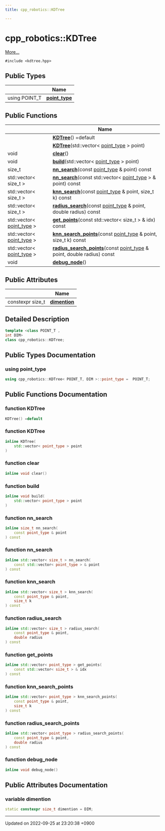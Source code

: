 ```yaml
---
title: cpp_robotics::KDTree

---
```


# cpp_robotics::KDTree



 [More...](#detailed-description)


`#include <kdtree.hpp>`

## Public Types

|                | Name           |
| -------------- | -------------- |
| using POINT_T | **[point_type](/cpp_robotics/doxybook/Classes/classcpp__robotics_1_1KDTree/#using-point-type)**  |

## Public Functions

|                | Name           |
| -------------- | -------------- |
| | **[KDTree](/cpp_robotics/doxybook/Classes/classcpp__robotics_1_1KDTree/#function-kdtree)**() =default |
| | **[KDTree](/cpp_robotics/doxybook/Classes/classcpp__robotics_1_1KDTree/#function-kdtree)**(std::vector< [point_type](/cpp_robotics/doxybook/Classes/classcpp__robotics_1_1KDTree/#using-point-type) > point) |
| void | **[clear](/cpp_robotics/doxybook/Classes/classcpp__robotics_1_1KDTree/#function-clear)**() |
| void | **[build](/cpp_robotics/doxybook/Classes/classcpp__robotics_1_1KDTree/#function-build)**(std::vector< [point_type](/cpp_robotics/doxybook/Classes/classcpp__robotics_1_1KDTree/#using-point-type) > point) |
| size_t | **[nn_search](/cpp_robotics/doxybook/Classes/classcpp__robotics_1_1KDTree/#function-nn-search)**(const [point_type](/cpp_robotics/doxybook/Classes/classcpp__robotics_1_1KDTree/#using-point-type) & point) const |
| std::vector< size_t > | **[nn_search](/cpp_robotics/doxybook/Classes/classcpp__robotics_1_1KDTree/#function-nn-search)**(const std::vector< [point_type](/cpp_robotics/doxybook/Classes/classcpp__robotics_1_1KDTree/#using-point-type) > & point) const |
| std::vector< size_t > | **[knn_search](/cpp_robotics/doxybook/Classes/classcpp__robotics_1_1KDTree/#function-knn-search)**(const [point_type](/cpp_robotics/doxybook/Classes/classcpp__robotics_1_1KDTree/#using-point-type) & point, size_t k) const |
| std::vector< size_t > | **[radius_search](/cpp_robotics/doxybook/Classes/classcpp__robotics_1_1KDTree/#function-radius-search)**(const [point_type](/cpp_robotics/doxybook/Classes/classcpp__robotics_1_1KDTree/#using-point-type) & point, double radius) const |
| std::vector< [point_type](/cpp_robotics/doxybook/Classes/classcpp__robotics_1_1KDTree/#using-point-type) > | **[get_points](/cpp_robotics/doxybook/Classes/classcpp__robotics_1_1KDTree/#function-get-points)**(const std::vector< size_t > & idx) const |
| std::vector< [point_type](/cpp_robotics/doxybook/Classes/classcpp__robotics_1_1KDTree/#using-point-type) > | **[knn_search_points](/cpp_robotics/doxybook/Classes/classcpp__robotics_1_1KDTree/#function-knn-search-points)**(const [point_type](/cpp_robotics/doxybook/Classes/classcpp__robotics_1_1KDTree/#using-point-type) & point, size_t k) const |
| std::vector< [point_type](/cpp_robotics/doxybook/Classes/classcpp__robotics_1_1KDTree/#using-point-type) > | **[radius_search_points](/cpp_robotics/doxybook/Classes/classcpp__robotics_1_1KDTree/#function-radius-search-points)**(const [point_type](/cpp_robotics/doxybook/Classes/classcpp__robotics_1_1KDTree/#using-point-type) & point, double radius) const |
| void | **[debug_node](/cpp_robotics/doxybook/Classes/classcpp__robotics_1_1KDTree/#function-debug-node)**() |

## Public Attributes

|                | Name           |
| -------------- | -------------- |
| constexpr size_t | **[dimention](/cpp_robotics/doxybook/Classes/classcpp__robotics_1_1KDTree/#variable-dimention)**  |

## Detailed Description

```cpp
template <class POINT_T ,
int DIM>
class cpp_robotics::KDTree;
```

## Public Types Documentation

### using point_type

```cpp
using cpp_robotics::KDTree< POINT_T, DIM >::point_type =  POINT_T;
```


## Public Functions Documentation

### function KDTree

```cpp
KDTree() =default
```


### function KDTree

```cpp
inline KDTree(
    std::vector< point_type > point
)
```


### function clear

```cpp
inline void clear()
```


### function build

```cpp
inline void build(
    std::vector< point_type > point
)
```


### function nn_search

```cpp
inline size_t nn_search(
    const point_type & point
) const
```


### function nn_search

```cpp
inline std::vector< size_t > nn_search(
    const std::vector< point_type > & point
) const
```


### function knn_search

```cpp
inline std::vector< size_t > knn_search(
    const point_type & point,
    size_t k
) const
```


### function radius_search

```cpp
inline std::vector< size_t > radius_search(
    const point_type & point,
    double radius
) const
```


### function get_points

```cpp
inline std::vector< point_type > get_points(
    const std::vector< size_t > & idx
) const
```


### function knn_search_points

```cpp
inline std::vector< point_type > knn_search_points(
    const point_type & point,
    size_t k
) const
```


### function radius_search_points

```cpp
inline std::vector< point_type > radius_search_points(
    const point_type & point,
    double radius
) const
```


### function debug_node

```cpp
inline void debug_node()
```


## Public Attributes Documentation

### variable dimention

```cpp
static constexpr size_t dimention = DIM;
```


-------------------------------

Updated on 2022-09-25 at 23:20:38 +0900